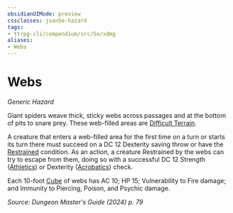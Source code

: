 ```yaml
---
obsidianUIMode: preview
cssclasses: json5e-hazard
tags:
- ttrpg-cli/compendium/src/5e/xdmg
aliases:
- Webs
---
```

# Webs
*Generic Hazard*  

Giant spiders weave thick, sticky webs across passages and at the bottom of pits to snare prey. These web-filled areas are [Difficult Terrain](/3-Mechanics/CLI/variant-rules/difficult-terrain-xphb.md).

A creature that enters a web-filled area for the first time on a turn or starts its turn there must succeed on a DC 12 Dexterity saving throw or have the [Restrained](/3-Mechanics/CLI/conditions.md#Restrained) condition. As an action, a creature Restrained by the webs can try to escape from them, doing so with a successful DC 12 Strength ([Athletics](/3-Mechanics/CLI/skills.md#Athletics)) or Dexterity ([Acrobatics](/3-Mechanics/CLI/skills.md#Acrobatics)) check.

Each 10-foot [Cube](/3-Mechanics/CLI/variant-rules/cube-area-of-effect-xphb.md) of webs has AC 10; HP 15; Vulnerability to Fire damage; and Immunity to Piercing, Poison, and Psychic damage.

*Source: Dungeon Master's Guide (2024) p. 79*